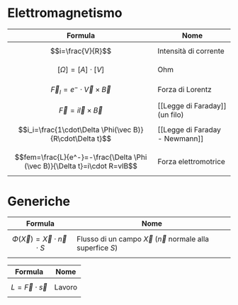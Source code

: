 # Elettromagnetismo

| Formula                                                                   | Nome                           |
| ------------------------------------------------------------------------- | ------------------------------ |
| $$i=\frac{V}{R}$$                                                         | Intensità di corrente          |
| $$[\Omega] = [A] \cdot [V]$$                                              | Ohm                            |
| $$\vec F_l = e^- \cdot \vec V \times \vec B$$                             | Forza di Lorentz               |
| $$\vec F = i \vec l \times \vec B$$                                       | [[Legge di Faraday]] (un filo) |
| $$i_i=\frac{1\cdot\Delta \Phi(\vec B)}{R\cdot\Delta t}$$                  | [[Legge di Faraday - Newmann]] |
| $$fem=\frac{L}{e^-}=-\frac{\Delta \Phi (\vec B)}{\Delta t}=i\cdot R=vlB$$ | Forza elettromotrice           |
# Generiche

| Formula                                     | Nome                                                              |
| ------------------------------------------- | ----------------------------------------------------------------- |
| $$\Phi(\vec X)=\vec X\cdot \vec n \cdot S$$ | Flusso di un campo $\vec X$ ($\vec n$ normale alla superfice $S$) |


| Formula                   | Nome   |
| ------------------------- | ------ |
| $$L=\vec F \cdot \vec s$$ | Lavoro |

